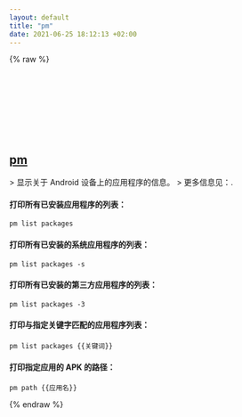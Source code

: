 ```yaml
---
layout: default
title: "pm"
date: 2021-06-25 18:12:13 +02:00
---
```

{% raw %}
<h2 id="pm">
  <a href="/zh/android/pm.html">pm</a> <a href="#pm"><svg class="icon">
    <use href="/assets/images/unicode_sprite.svg#link" />
  </svg></a>
</h2>
> 显示关于 Android 设备上的应用程序的信息。
> 更多信息见：<https://developer.android.com/studio/command-line/adb#pm>.

#### 打印所有已安装应用程序的列表：
```shell
pm list packages
```
#### 打印所有已安装的系统应用程序的列表：
```shell
pm list packages -s
```
#### 打印所有已安装的第三方应用程序的列表：
```shell
pm list packages -3
```
#### 打印与指定关键字匹配的应用程序列表：
```shell
pm list packages {{关键词}}
```
#### 打印指定应用的 APK 的路径：
```shell
pm path {{应用名}}
```
{% endraw %}